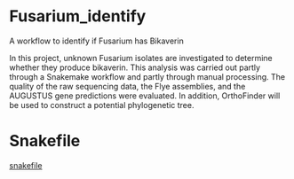 # Fusarium_identify
A workflow to identify if Fusarium has Bikaverin

In this project, unknown Fusarium isolates are investigated to determine whether they produce bikaverin. This analysis was carried out partly through a Snakemake workflow and partly through manual processing. 
The quality of the raw sequencing data, the Flye assemblies, and the AUGUSTUS gene predictions were evaluated. In addition, OrthoFinder will be used to construct a potential phylogenetic tree.

# Snakefile
[snakefile](snakefile)

